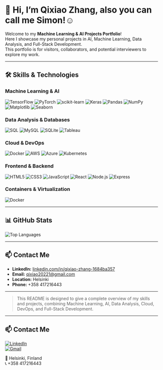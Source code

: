 # 👋 Hi, I’m Qixiao Zhang, also you can call me Simon!☺️

Welcome to my **Machine Learning & AI Projects Portfolio**!  
Here I showcase my personal projects in AI, Machine Learning, Data Analysis, and Full-Stack Development.  
This portfolio is for visitors, collaborators, and potential interviewers to explore my work.

---

## 🛠️ Skills & Technologies

### Machine Learning & AI
![TensorFlow](https://img.shields.io/badge/-TensorFlow-FF6F00?style=flat&logo=tensorflow&logoColor=white)
![PyTorch](https://img.shields.io/badge/-PyTorch-EE4C2C?style=flat&logo=pytorch&logoColor=white)
![scikit-learn](https://img.shields.io/badge/-scikit--learn-F7931E?style=flat&logo=python&logoColor=white)
![Keras](https://img.shields.io/badge/-Keras-D00000?style=flat&logo=keras&logoColor=white)
![Pandas](https://img.shields.io/badge/-Pandas-150458?style=flat&logo=pandas&logoColor=white)
![NumPy](https://img.shields.io/badge/-NumPy-013243?style=flat&logo=numpy&logoColor=white)
![Matplotlib](https://img.shields.io/badge/-Matplotlib-11557C?style=flat&logo=python&logoColor=white)
![Seaborn](https://img.shields.io/badge/-Seaborn-77AC30?style=flat&logo=python&logoColor=white)

### Data Analysis & Databases
![SQL](https://img.shields.io/badge/-SQL-003B57?style=flat&logo=postgresql&logoColor=white)
![MySQL](https://img.shields.io/badge/-MySQL-4479A1?style=flat&logo=mysql&logoColor=white)
![SQLite](https://img.shields.io/badge/-SQLite-07405E?style=flat&logo=sqlite&logoColor=white)
![Tableau](https://img.shields.io/badge/-Tableau-E97627?style=flat&logo=tableau&logoColor=white)

### Cloud & DevOps
![Docker](https://img.shields.io/badge/-Docker-2496ED?style=flat&logo=docker&logoColor=white)
![AWS](https://img.shields.io/badge/-AWS-FF9900?style=flat&logo=amazon-aws&logoColor=white)
![Azure](https://img.shields.io/badge/-Azure-0089D6?style=flat&logo=microsoft-azure&logoColor=white)
![Kubernetes](https://img.shields.io/badge/-Kubernetes-326CE5?style=flat&logo=kubernetes&logoColor=white)

### Frontend & Backend
![HTML5](https://img.shields.io/badge/-HTML5-E34F26?style=flat&logo=html5&logoColor=white)
![CSS3](https://img.shields.io/badge/-CSS3-1572B6?style=flat&logo=css3&logoColor=white)
![JavaScript](https://img.shields.io/badge/-JavaScript-F7DF1E?style=flat&logo=javascript&logoColor=black)
![React](https://img.shields.io/badge/-React-61DAFB?style=flat&logo=react&logoColor=black)
![Node.js](https://img.shields.io/badge/-Node.js-339933?style=flat&logo=node.js&logoColor=white)
![Express](https://img.shields.io/badge/-Express-000000?style=flat&logo=express&logoColor=white)

### Containers & Virtualization
![Docker](https://img.shields.io/badge/-Docker-2496ED?style=flat&logo=docker&logoColor=white)

---

## 📊 GitHub Stats

![Top Languages](https://github-readme-stats.vercel.app/api/top-langs/?username=basicsimon&layout=compact&theme=radical)

---

## 📫 Contact Me

- **LinkedIn:** [linkedin.com/in/qixiao-zhang-1684ba357](https://linkedin.com/in/qixiao-zhang-1684ba357)  
- **Email:** qixiao20221@gmail.com  
- **Location:** Helsinki  
- **Phone:** +358 417216443  

---

> This README is designed to give a complete overview of my skills and projects, combining Machine Learning, AI, Data Analysis, Cloud, DevOps, and Full-Stack Development.


---

## 📫 Contact Me
[![LinkedIn](https://img.shields.io/badge/LinkedIn-Qixiao_Zhang-blue?style=flat&logo=linkedin&logoColor=white)](https://linkedin.com/in/qixiao-zhang-1684ba357)  
[![Gmail](https://img.shields.io/badge/Gmail-qixiao20221@gmail.com-red?style=flat&logo=gmail&logoColor=white)](mailto:qixiao20221@gmail.com)  

📍 Helsinki, Finland  
📞 +358 417216443
